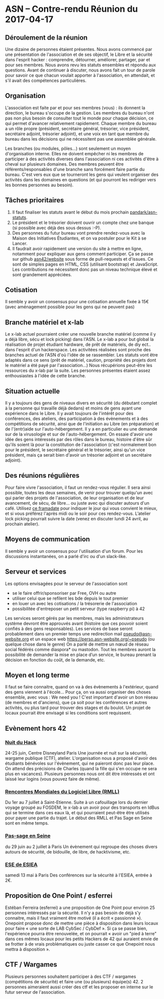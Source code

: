 # ASN – Contre-rendu Réunion du 2017-04-17

## Déroulement de la réunion ##

Une dizaine de personnes étaient présentes.
Nous avons commencé par une présentation de l'association et de ses objectif, le Libre et la sécurité dans l'esprit hacker : comprendre, détourner, améliorer, partager, par et pour ses membres.
Nous avons revu les statuts ensembles et répondu aux questions.
Avant de continuer à discuter, nous avons fait un tour de parole pour savoir ce que chacun voulait apporter à l'association, en attendait, et s'il avait des compétences particulières.

## Organisation ##

L'association est faite par et pour ses membres (vous) : ils donnent la direction, le bureau s'occupe de la gestion.
Les membres du bureau n'ont pas non plus besoin de consulter tout le monde pour chaque décision, ce qui permet d'avancer relativement rapidement.
Chaque membre du bureau a un rôle propre (président, secrétaire général, trésorier, vice président, secrétaire adjoint, trésorier adjoint), et une voix en tant que membre du bureau dans les décisions qui ne nécessitent pas une assemblée générale.

Les branches (ou modules, pôles…) sont seulement un moyen d'organisation interne. Elles ne doivent empêcher ni les membres de participer à des activités diverses dans l'association ni ces activités d'être à cheval sur plusieurs domaines.
Des membres peuvent être référents/responsables d'une branche sans forcément faire partie du bureau. C'est vers eux que se tourneront les gens qui veulent organiser des activités dans les domaines en questions (et qui pourront les rediriger vers les bonnes personnes au besoin).

## Tâches prioritaires ##

1. Il faut finaliser les statuts avant le début du mois prochain [pandark/asn-statuts](https://github.com/pandark/asn-statuts).
2. Le président et le trésorier doivent ouvrir un compte chez une banque (si possible avec déjà des sous dessus :-P).
3. Des personnes du futur bureau vont prendre rendez-vous avec la Maison des Initiatives Étudiantes, et on va postuler pour le Kit à se Lancer.
4. Il faudrait avoir rapidement une version du site à mettre en ligne, notamment pour expliquer aux gens comment participer. Ça se passe sur github [asn42/website](https://github.com/asn42/website) sous forme de pull-requests et d'issues. Ce sont de simples pages en HTML, CSS (utilisant bootstrap) et JavaScript. Les contributions ne nécessitent donc pas un niveau technique élevé et sont grandement appréciées.

## Cotisation ##

Il semble y avoir un consensus pour une cotisation annuelle fixée à 15€ (avec aménagement possible pour les gens qui ne peuvent pas)

## Branche matériel et x-lab ##

Le x-lab actuel pourraient créer une nouvelle branche matériel (comme il y a déjà libre, sécu et lock picking) dans l'ASN.
Le x-lab a pour but global la réalisation de projet étudiant hardware, de prêt de matériels, de diy ect.. dans l'esprit d'un hackerspace. Les activitées réalisées sont proche des branches actuel de l'ASN d'où l'idée de se rassembler.
Les statuts vont être adaptés dans ce sens (prêt de matériel, caution, propriété des projets dont le matériel a été payé par l'association…)
Nous récupérions peut-être les ressources du x-lab par la suite.
Les personnes présentes étaient assez enthousiastes à l'idée de cette branche.

## Situation actuelle ##

Il y a toujours des gens de niveaux divers en sécurité (du débutant complet à la personne qui travaille déjà dedans) et moins de gens ayant une expérience dans le Libre.
Il y avait toujours de l'intérêt pour des conférences, des ateliers, des participation à des évènements et à des compétitions de sécurité, ainsi que de l'initiation au Libre (en préparation) et de l'(entr)aide sur l'auto-hébergement.
Il y a en particulier eu une demande sur de la virusologie et sur de l'auto-hébergement.
On essaie d'avoir une idée des gens intéressés par des rôles dans le bureau, histoire d'être sûr qu'ils soient là pour la constitution de l'association (c'est normalement bon pour le président, le secrétaire général et le trésorier, ainsi qu'un vice président, mais ça serait bien d'avoir un trésorier adjoint et un secrétaire adjoint).

## Des réunions régulières ##

Pour faire vivre l'association, il faut un rendez-vous régulier. Il sera ainsi possible, toutes les deux semaines, de venir pour trouver quelqu'un avec qui parler des projets de l'association, de leur organisation et de leur avancement, de sécu, de libre… ou juste avec qui discuter autours d'un café.
Utilisez [ce framadate](https://framadate.org/pvTCTHgWrx8oPd3a) pour indiquer le jour qui vous convient le mieux, et si vous préférez l'après midi ou le soir pour ces rendez-vous.
L’atelier lock picking pourrait suivre la date (venez en discuter lundi 24 avril, au prochain atelier).

## Moyens de communication ##

Il semble y avoir un consensus pour l'utilisation d'un forum.
Pour les discussions instantanées, on a parlé d'irc ou d'un slack-like.

## Serveur et services ##

Les options envisagées pour le serveur de l'association sont
- se le faire offrir/sponsoriser par Free, OVH ou autre
- utiliser celui que se refilent les bde depuis le tout premier
- en louer un avec les cotisations / la trésorerie de l'association
- possibilitée d'entreposer un petit serveur (type raspberry pi) à 42

Les services seront gérés par les membres, mais les administrateurs système devront être approuvés avant (histoire que ces pouvoir soient confiés à des gens responsables).
Les services de base seront probablement dans un premier temps une redirection mail pseudo@asn-website.org et un espace web https://perso.asn-website.org/~pseudo (ou quelque chose dans le genre)
On a parlé de mettre un nœud de réseau social fédérés comme diaspora* ou mastodon.
Tout les membres auront la possibilité de demander la mise en place d’un service, le bureau prenant la décision en fonction du coût, de la demande, etc.


## Moyen et long terme ##

Il faut se faire connaitre, quand on va à des évènements à l'extérieur, quand des gens viennent à l'école…
Pour ça, on va aussi organiser des choses ensemble, avec vous : We need you !
C'est important d'avoir un bon réseau (de membres et d'anciens), que ça soit pour les conférences et autres activités, ou plus tard pour trouver des stages et du boulot.
Un projet de locaux pourrait être envisagé si les conditions sont requissent.

## Evènement hors 42 ##

### [Nuit du Hack](https://nuitduhack.com/) ###
24-25 juin, Centre Disneyland Paris
Une journée et nuit sur la sécurité, wargame publique (CTF), atelier.
L'organisation nous a proposé d'avoir des étudiants bénévoles sur l'évènement, qui ne paieront donc pas leur place. On attend des précisions de Charles (quand la fille qui s'en occupe ne sera plus en vacances). Plusieurs personnes nous ont dit être intéressés et ont laissé leur logins (vous pouvez faire de même).

### [Rencontres Mondiales du Logiciel Libre (RMLL)](https://2017.rmll.info/) ###
Du 1er au 7 juillet à Saint-Etienne.
Suite à un cafouillage lors du dernier voyage groupé au FOSDEM, le x-lab a un avoir pour des transports en IdBus qui se termine dans ces eaux là, et qui pourraient peut-être être utilisés pour payer une partie du trajet.
Le début des RMLL et Pas Sage en Seine sont en même temps.

### [Pas-sage en Seine](https://passageenseine.fr/) ###
du 29 juin au 2 juillet à Paris
Un évènement qui regroupe des choses divers autours de sécurité, de bidouille, de libre, de hacktivisme, etc.

### [ESE de ESIEA](https://ese.esiea.fr/) ###
samedi 13 mai à Paris
Des conférences sur la sécurité à l'ESIEA, entrée à 2€.

## Proposition de One Point / esferrei ##

Estéban Ferreira (esferrei) a une proposition de One Point pour environ 25 personnes intéressés par la sécurité. Il n'y a pas besoin de déjà s'y connaitre, mais il faut vraiment être motivé (il a écrit « passionné »).
Onepoint propose donc de mettre une pièce à disposition dans leurs locaux pour faire « une sorte de LAB CybSec / CybDef ».
Si ça se passe bien, l'expérience pourra être renouvelée, et on pourrait « avoir un "pied à terre" dans ces mêmes locaux pour les petits Hackers de 42 qui auraient envie de se frotter à de vrais problématiques ou juste casser ce que Onepoint nous mettra à disposition ».

## CTF / Wargames ##
Plusieurs personnes souhaitent participer à des CTF / wargames (compétitions de sécurité) et faire une (ou plusieurs) équipe(s) 42. 2 personnes aimeraient aussi créer des ctf et les proposer en interne sur le futur serveur de l'association.
